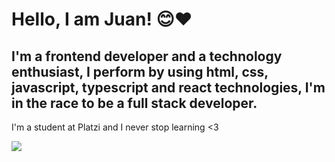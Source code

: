 # Hello, I am Juan! 😊❤
## I'm a frontend developer and a technology enthusiast, I perform by using html, css, javascript, typescript and react technologies, I'm in the race to be a full stack developer.
I'm a student at Platzi and I never stop learning <3

![](https://www.solbyte.com/blog/wp-content/uploads/desarrollo-web-a-medida.png)
